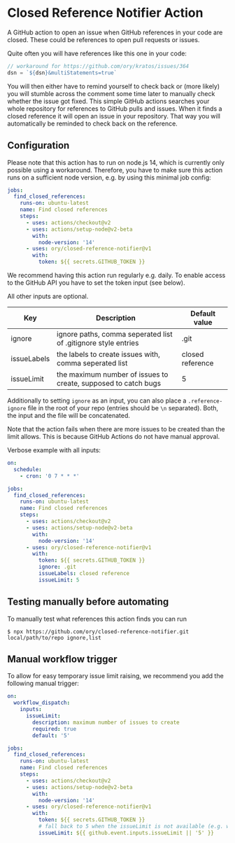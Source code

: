 # Closed Reference Notifier Action

A GitHub action to open an issue when GitHub references in your code are closed.
These could be references to open pull requests or issues.

Quite often you will have references like this one in your code:

```js
// workaround for https://github.com/ory/kratos/issues/364
dsn = `${dsn}&multiStatements=true`
```

You will then either have to remind yourself to check back
or (more likely) you will stumble across the comment some time later to manually
check whether the issue got fixed.
This simple GitHub actions searches your whole repository for references to GitHub pulls and issues.
When it finds a closed reference it will open an issue in your repository.
That way you will automatically be reminded to check back on the reference.

## Configuration

Please note that this action has to run on node.js 14, which is currently only possible using a workaround.
Therefore, you have to make sure this action runs on a sufficient node version, e.g. by using this minimal job config:

```yaml
jobs:
  find_closed_references:
    runs-on: ubuntu-latest
    name: Find closed references
    steps:
      - uses: actions/checkout@v2
      - uses: actions/setup-node@v2-beta
        with:
          node-version: '14'
      - uses: ory/closed-reference-notifier@v1
        with:
          token: ${{ secrets.GITHUB_TOKEN }}
```

We recommend having this action run regularly e.g. daily. To enable access to the GitHub API
you have to set the token input (see below).

All other inputs are optional.

| Key         | Description                                                    | Default value    |
| ----------- | -------------------------------------------------------------- | ---------------- |
| ignore      | ignore paths, comma seperated list of .gitignore style entries | .git             |
| issueLabels | the labels to create issues with, comma seperated list         | closed reference |
| issueLimit  | the maximum number of issues to create, supposed to catch bugs | 5                |

Additionally to setting `ignore` as an input, you can also place a `.reference-ignore` file in the root of your repo (entries should be `\n` separated).
Both, the input and the file will be concatenated.

Note that the action fails when there are more issues to be created than the limit allows. This is because GitHub Actions
do not have manual approval.

Verbose example with all inputs:

```yaml
on:
  schedule:
    - cron: '0 7 * * *'

jobs:
  find_closed_references:
    runs-on: ubuntu-latest
    name: Find closed references
    steps:
      - uses: actions/checkout@v2
      - uses: actions/setup-node@v2-beta
        with:
          node-version: '14'
      - uses: ory/closed-reference-notifier@v1
        with:
          token: ${{ secrets.GITHUB_TOKEN }}
          ignore: .git
          issueLabels: closed reference
          issueLimit: 5
```

## Testing manually before automating

To manually test what references this action finds you can run

<!-- update when published to npm https://github.com/ory/closed-reference-notifier/issues/13 -->

```
$ npx https://github.com/ory/closed-reference-notifier.git local/path/to/repo ignore,list
```

## Manual workflow trigger

To allow for easy temporary issue limit raising, we recommend you add the following manual trigger:

```yaml
on:
  workflow_dispatch:
    inputs:
      issueLimit:
        description: maximum number of issues to create
        required: true
        default: '5'

jobs:
  find_closed_references:
    runs-on: ubuntu-latest
    name: Find closed references
    steps:
      - uses: actions/checkout@v2
      - uses: actions/setup-node@v2-beta
        with:
          node-version: '14'
      - uses: ory/closed-reference-notifier@v1
        with:
          token: ${{ secrets.GITHUB_TOKEN }}
          # fall back to 5 when the issueLimit is not available (e.g. with a scheduled event)
          issueLimit: ${{ github.event.inputs.issueLimit || '5' }}
```
